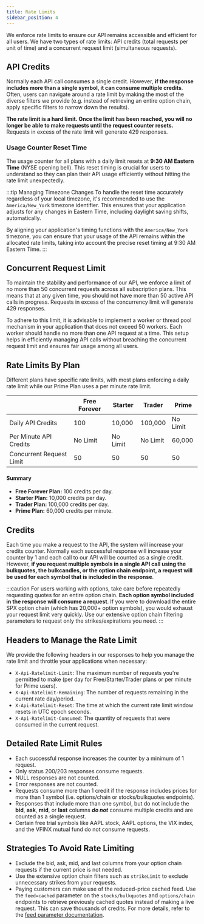 ```yaml
---
title: Rate Limits
sidebar_position: 4
---
```


We enforce rate limits to ensure our API remains accessible and efficient for all users. We have two types of rate limits: API credits (total requests per unit of time) and a concurrent request limit (simultaneous requests).

## API Credits

Normally each API call consumes a single credit. However, **if the response includes more than a single symbol, it can consume multiple credits**. Often, users can navigate around a rate limit by making the most of the diverse filters we provide (e.g. instead of retrieving an entire option chain, apply specific filters to narrow down the results).

**The rate limit is a hard limit. Once the limit has been reached, you will no longer be able to make requests until the request counter resets.** Requests in excess of the rate limit will generate 429 responses.

### Usage Counter Reset Time

The usage counter for all plans with a daily limit resets at **9:30 AM Eastern Time** (NYSE opening bell). This reset timing is crucial for users to understand so they can plan their API usage efficiently without hitting the rate limit unexpectedly.

:::tip Managing Timezone Changes
To handle the reset time accurately regardless of your local timezone, it's recommended to use the `America/New_York` timezone identifier. This ensures that your application adjusts for any changes in Eastern Time, including daylight saving shifts, automatically.

By aligning your application's timing functions with the `America/New_York` timezone, you can ensure that your usage of the API remains within the allocated rate limits, taking into account the precise reset timing at 9:30 AM Eastern Time.
:::

## Concurrent Request Limit

To maintain the stability and performance of our API, we enforce a limit of no more than 50 concurrent requests across all subscription plans. This means that at any given time, you should not have more than 50 active API calls in progress. Requests in excess of the concurrency limit will generate 429 responses.

To adhere to this limit, it is advisable to implement a worker or thread pool mechanism in your application that does not exceed 50 workers. Each worker should handle no more than one API request at a time. This setup helps in efficiently managing API calls without breaching the concurrent request limit and ensures fair usage among all users.

## Rate Limits By Plan
Different plans have specific rate limits, with most plans enforcing a daily rate limit while our Prime Plan uses a per minute rate limit.

|                          | Free Forever | Starter   | Trader    | Prime       |
|--------------------------|--------------|-----------|-----------|------------------|
| Daily API Credits        | 100          | 10,000    | 100,000   | No Limit         |
| Per Minute API Credits   | No Limit     | No Limit  | No Limit  | 60,000           |
| Concurrent Request Limit | 50           | 50        | 50        | 50               |


#### Summary

- **Free Forever Plan:** 100 credits per day.
- **Starter Plan:** 10,000 credits per day.
- **Trader Plan:** 100,000 credits per day.
- **Prime Plan:** 60,000 credits per minute.

## Credits
Each time you make a request to the API, the system will increase your credits counter. Normally each successful response will increase your counter by 1 and each call to our API will be counted as a single credit. However, **if you request multiple symbols in a single API call using the bulkquotes, the bulkcandles, or the option chain endpoint, a request will be used for each symbol that is included in the response**.

:::caution 
For users working with options, take care before repeatedly requesting quotes for an entire option chain. **Each option symbol included in the response will consume a request**. If you were to download the entire SPX option chain (which has 20,000+ option symbols), you would exhaust your request limit very quickly. Use our extensive option chain filtering parameters to request only the strikes/expirations you need. 
:::

## Headers to Manage the Rate Limit
We provide the following headers in our responses to help you manage the rate limit and throttle your applications when necessary:

- `X-Api-Ratelimit-Limit`: The maximum number of requests you're permitted to make (per day for Free/Starter/Trader plans or per minute for Prime users).
- `X-Api-Ratelimit-Remaining`: The number of requests remaining in the current rate day/period.
- `X-Api-Ratelimit-Reset`: The time at which the current rate limit window resets in UTC epoch seconds.
- `X-Api-Ratelimit-Consumed`: The quantity of requests that were consumed in the current request.

## Detailed Rate Limit Rules
- Each successful response increases the counter by a minimum of 1 request.
- Only status 200/203 responses consume requests.
- NULL responses are not counted.
- Error responses are not counted.
- Requests consume more than 1 credit if the response includes prices for more than 1 symbol (i.e. options/chain or stocks/bulkquotes endpoints).
- Responses that include more than one symbol, but do not include the **bid**, **ask**, **mid**, or **last** columns _**do not**_ consume multiple credits and are counted as a single request.
- Certain free trial symbols like AAPL stock, AAPL options, the VIX index, and the VFINX mutual fund do not consume requests.

## Strategies To Avoid Rate Limiting
- Exclude the bid, ask, mid, and last columns from your option chain requests if the current price is not needed.
- Use the extensive option chain filters such as `strikeLimit` to exclude unnecessary strikes from your requests.
- Paying customers can make use of the reduced-price cached feed. Use the `feed=cached` parameter on the `stocks/bulkquotes` and `options/chain` endpoints to retrieve previously cached quotes instead of making a live request. This can save thousands of credits. For more details, refer to the [feed parameter documentation](/api/universal-parameters/feed).